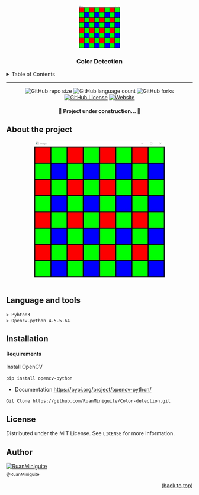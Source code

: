 <!--  
    Ruan Pezzin Miniguite
    V. 2.2 
-->

<!-- ============== HEADER ============== -->
<div align="center" id="header">
  <a href="https://github.com/RuanMiniguite"><img src="assets/img1.png" alt="Logo" width="110"></a>
  
  <h3>Color Detection</h3>
</div>


<!-- ===== SUMARIO ===== -->
<details>
  <summary>Table of Contents</summary>
  <ol>
    <li><a href="#about-the-project">About The Project</a></li>
    <li><a href="#language-and-tools">Language and tools</a></li>
    <li><a href="#implementation-ideas">Implementation ideas</a></li>
    <li><a href="#installation">Installation</a></li>
    <li><a href="#license">License</a></li>
    <li><a href="#author">Author</a></li>
  </ol>
</details>

---



<!-- ============== SHIELDS ============== -->
<div align="center">

  ![GitHub repo size][GitHub repo size-shields]
  ![GitHub language count][GitHub language count-shields]
  ![GitHub forks][GitHub forks-shields]
  [![GitHub License][GitHub License-shields]][GitHub License-link]
  [![Website][Website-shields]][Website-link]

  <h4>🚧 Project under construction... 🚧</h4>
</div>



<!-- ============== ABOUT ============== -->
## About the project

<div align="center">
  <img src="/assets/Gif.gif" alt="Print" width=70% ><br><br>
</div>


<!-- ============== LANGUAGE ============== -->
## Language and tools

```
> Pyhton3
> Opencv-python 4.5.5.64
```


<!-- ============== INSTALLATION ============== -->
## Installation

<h4>Requirements</h4>

Install OpenCV
```
pip install opencv-python
```

- Documentation
https://pypi.org/project/opencv-python/

```
Git Clone https://github.com/RuanMiniguite/Color-detection.git
```


<!-- ============== LICENSE ============== -->
## License

Distributed under the MIT License. See `LICENSE` for more information.


<!-- ============== AUTHOR ============== -->
## Author

[<img alt="RuanMiniguite" src="https://github.com/RuanMiniguite.png?size=210" width="115"><br><sub>@RuanMiniguite</sub>](https://github.com/RuanMiniguite)


<p align="right">(<a href="#header">back to top</a>)</p>


<!-- ============== LINKs ============== -->
<!-- Alterar link -->
[Site-link]: https://github.com/RuanMiniguite/Color-detection
[GitHub License-link]: https://github.com/RuanMiniguite/Color-detection/blob/08d97f45d06fa09870881c882bd4df4d2ba35206/LICENSE

<!-- Alterar caminho para repositorio [Template-Readme] -->
[GitHub repo size-shields]: https://img.shields.io/github/repo-size/RuanMiniguite/Color-detection?style=for-the-badge
[GitHub language count-shields]: https://img.shields.io/github/languages/count/RuanMiniguite/Color-detection?style=for-the-badge
[GitHub forks-shields]: https://img.shields.io/github/forks/RuanMiniguite/Color-detection?style=for-the-badge

<!-- link Shields-->
[GitHub License-shields]: https://img.shields.io/cocoapods/l/m?down_color=292929&up_color=292929&style=for-the-badge
[Site-shields]: https://img.shields.io/badge/Site-Live-292929?style=for-the-badge&logo=web&logoColor=white
[Website-link]: https://github.com/RuanMiniguite/Commit-Message
[Website-shields]: https://img.shields.io/website?down_color=292929&down_message=404&style=for-the-badge&logo=github&up_color=292929&up_message=Commit&url=https%3A%2F%2Fgithub.com%2FRuanMiniguite%2FCommit-Message